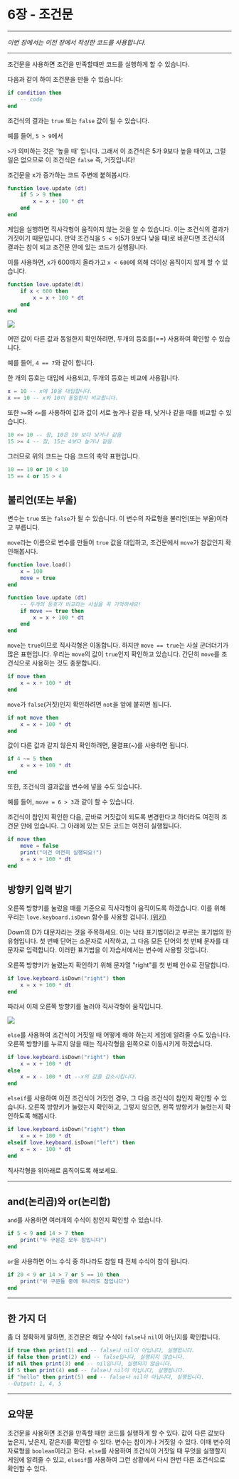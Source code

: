 # 6장 - 조건문
___
*이번 장에서는 이전 장에서 작성한 코드를 사용합니다.*
___
조건문을 사용하면 조건을 만족할때만 코드를 실행하게 할 수 있습니다.

다음과 같이 하여 조건문을 만들 수 있습니다:
```lua
if condition then
	-- code
end
```

조건식의 결과는 `true` 또는 `false` 값이 될 수 있습니다.

예를 들어, `5 > 9`에서

`>`가 의미하는 것은 '높을 때' 입니다. 그래서 이 조건식은 5가 9보다 높을 때이고, 그럴 일은 없으므로 이 조건식은 `false` 즉, 거짓입니다!

조건문을 x가 증가하는 코드 주변에 붙혀봅시다.

```lua
function love.update (dt)
	if 5 > 9 then
		x = x + 100 * dt
	end
end
```

게임을 실행하면 직사각형이 움직이지 않는 것을 알 수 있습니다. 이는 조건식의 결과가 거짓이기 때문입니다. 만약 조건식을 `5 < 9`(5가 9보다 낮을 때)로 바꾼다면 조건식의 결과는 참이 되고 조건문 안에 있는 코드가 실행됩니다.

이를 사용하면, `x`가 600까지 올라가고 `x < 600`에 의해 더이상 움직이지 않게 할 수 있습니다.

```lua
function love.update(dt)
	if x < 600 then
		x = x + 100 * dt
	end
end
```

![](/images/book/6/rectangle_stop.gif)

어떤 값이 다른 값과 동일한지 확인하려면, 두개의 등호를(==) 사용하여 확인할 수 있습니다.

예를 들어, `4 == 7`와 같이 합니다.

한 개의 등호는 대입에 사용되고, 두개의 등호는 비교에 사용됩니다.

```lua
x = 10 -- x에 10을 대입합니다.
x == 10 -- x와 10이 동일한지 비교합니다.
```

또한 `>=`와 `<=`를 사용하여 값과 값이 서로 높거나 같을 때, 낮거나 같을 때를 비교할 수 있습니다.

```lua
10 <= 10 -- 참, 10은 10 보다 낮거나 같음
15 >= 4 -- 참, 15는 4보다 높거나 같음
```

그러므로 위의 코드는 다음 코드의 축약 표현입니다.

```lua
10 == 10 or 10 < 10
15 == 4 or 15 > 4
```

## 불리언(또는 부울)

변수는 `true` 또는 `false`가 될 수 있습니다. 이 변수의 자료형을 불리언(또는 부울)이라고 부릅니다.

`move`라는 이름으로 변수를 만들어 `true` 값을 대입하고, 조건문에서 `move`가 참값인지 확인해봅시다.

```lua
function love.load()
	x = 100
	move = true
end

function love.update (dt)
	-- 두개의 등호가 비교라는 사실을 꼭 기억하세요!
	if move == true then
		x = x + 100 * dt
	end
end
```

`move`는 `true`이므로 직사각형은 이동합니다. 하지만 `move == true`는 사실 군더더기가 많은 표현입니다. 우리는 `move`의 값이 `true`인지 확인하고 있습니다. 간단히 `move`를 조건식으로 사용하는 것도 충분합니다.

```lua
if move then
	x = x + 100 * dt
end
```

`move`가 `false`(거짓)인지 확인하려면 `not`을 앞에 붙히면 됩니다.

```lua
if not move then
	x = x + 100 * dt
end
```

값이 다른 값과 같지 않은지 확인하려면, 물결표(~)를 사용하면 됩니다.

```lua
if 4 ~= 5 then
	x = x + 100 * dt
end
```

또한, 조건식의 결과값을 변수에 넣을 수도 있습니다.

예를 들어, `move = 6 > 3`과 같이 할 수 있습니다.

조건식이 참인지 확인한 다음, 곧바로 거짓값이 되도록 변경한다고 하더라도 여전히 조건문 안에 있습니다. 그 아래에 있는 모든 코드는 여전히 실행됩니다.

```lua
if move then
	move = false
	print("이건 여전히 실행되요!")
	x = x + 100 * dt
end
```

## 방향키 입력 받기
오른쪽 방향키를 눌렀을 때를 기준으로 직사각형이 움직이도록 하겠습니다. 이를 위해 우리는 `love.keyboard.isDown` 함수를 사용할 겁니다. [(위키)](https://www.love2d.org/wiki/love.keyboard.isDown)

Down의 D가 대문자라는 것을 주목하세요. 이는 낙타 표기법이라고 부르는 표기법의 한 유형입니다. 첫 번째 단어는 소문자로 시작하고, 그 다음 모든 단어의 첫 번째 문자를 대문자로 입력합니다. 이러한 표기법을 이 자습서에서는 변수에 사용할 것입니다.

오른쪽 방향키가 눌렸는지 확인하기 위해 문자열 "right"를 첫 번째 인수로 전달합니다.

```lua
if love.keyboard.isDown("right") then
	x = x + 100 * dt
end
```

따라서 이제 오른쪽 방향키를 눌러야 직사각형이 움직입니다.

![](/images/book/6/rectangle_right.gif)

`else`를 사용하여 조건식이 거짓일 때 어떻게 해야 하는지 게임에 알려줄 수도 있습니다. 오른쪽 방향키를 누르지 않을 때는 직사각형을 왼쪽으로 이동시키게 하겠습니다.

```lua
if love.keyboard.isDown("right") then
	x = x + 100 * dt
else
	x = x - 100 * dt --x의 값을 감소시킵니다.
end
```

`elseif`를 사용하여 이전 조건식이 거짓인 경우, 그 다음 조건식이 참인지 확인할 수 있습니다. 오른쪽 방향키가 눌렸는지 확인하고, 그렇지 않으면, 왼쪽 방향키가 눌렸는지 확인하도록 해봅시다.

```lua
if love.keyboard.isDown("right") then
	x = x + 100 * dt
elseif love.keyboard.isDown("left") then
	x = x - 100 * dt
end
```

직사각형을 위아래로 움직이도록 해보세요.

___

## and(논리곱)와 or(논리합)
`and`를 사용하면 여러개의 수식이 참인지 확인할 수 있습니다.

```lua
if 5 < 9 and 14 > 7 then
	print("두 구문은 모두 참입니다")
end
```

`or`을 사용하면 어느 수식 중 하나라도 참일 때 전체 수식이 참이 됩니다.

```lua
if 20 < 9 or 14 > 7 or 5 == 10 then
	print("위 구문들 중에 하나라도 참입니다")
end
```

___

## 한 가지 더

좀 더 정확하게 말하면, 조건문은 해당 수식이 `false`나 `nil`이 아닌지를 확인합니다.
```lua
if true then print(1) end -- false나 nil이 아닙니다, 실행됩니다.
if false then print(2) end -- false입니다, 실행되지 않습니다.
if nil then print(3) end -- nil입니다, 실행되지 않습니다.
if 5 then print(4) end -- false나 nil이 아닙니다, 실행됩니다.
if "hello" then print(5) end -- false나 nil이 아닙니다, 실행됩니다.
--Output: 1, 4, 5
```

___

## 요약문
조건문을 사용하면 조건을 만족할 때만 코드를 실행하게 할 수 있다. 값이 다른 값보다 높은지, 낮은지, 같은지를 확인할 수 있다. 변수는 참이거나 거짓일 수 있다. 이때 변수의 자료형을 `boolean`이라고 한다. `else`를 사용하여 조건식이 거짓일 때 무엇을 실행할지 게임에 알려줄 수 있고, `elseif`를 사용하여 그런 상황에서 다시 한번 다른 조건식으로 확인할 수 있다.
